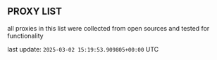 ## PROXY LIST

all proxies in this list were collected from open sources and tested for functionality

last update: `2025-03-02 15:19:53.909805+00:00` UTC